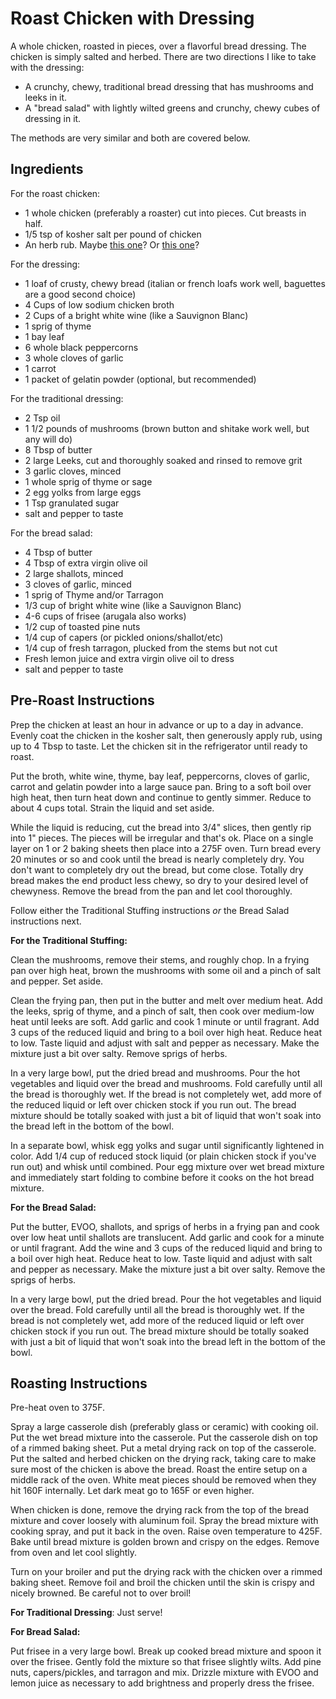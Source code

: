 # Roast Chicken with Dressing

A whole chicken, roasted in pieces, over a flavorful bread dressing. The chicken
is simply salted and herbed. There are two directions I like to take with the 
dressing:

* A crunchy, chewy, traditional bread dressing that has mushrooms and leeks in 
it.
* A "bread salad" with lightly wilted greens and crunchy, chewy cubes of
dressing in it.

The methods are very similar and both are covered below.

## Ingredients

For the roast chicken:

* 1 whole chicken (preferably a roaster) cut into pieces. Cut breasts in half.
* 1/5 tsp of kosher salt per pound of chicken
* An herb rub. Maybe [this one](../Rubs_and_Marinades/French_Chicken_Rub.md)? Or 
[this one](../Rubs_and_Marinades/Italian_Chicken_Rub.md)?

For the dressing:

* 1 loaf of crusty, chewy bread (italian or french loafs work well, baguettes
are a good second choice)
* 4 Cups of low sodium chicken broth
* 2 Cups of a bright white wine (like a Sauvignon Blanc)
* 1 sprig of thyme
* 1 bay leaf
* 6 whole black peppercorns
* 3 whole cloves of garlic
* 1 carrot
* 1 packet of gelatin powder (optional, but recommended)

For the traditional dressing:

* 2 Tsp oil
* 1 1/2 pounds of mushrooms (brown button and shitake work well, but any will do)
* 8 Tbsp of butter
* 2 large Leeks, cut and thoroughly soaked and rinsed to remove grit
* 3 garlic cloves, minced
* 1 whole sprig of thyme or sage
* 2 egg yolks from large eggs
* 1 Tsp granulated sugar
* salt and pepper to taste

For the bread salad:
* 4 Tbsp of butter
* 4 Tbsp of extra virgin olive oil
* 2 large shallots, minced
* 3 cloves of garlic, minced
* 1 sprig of Thyme and/or Tarragon
* 1/3 cup of bright white wine (like a Sauvignon Blanc)
* 4-6 cups of frisee (arugala also works)
* 1/2 cup of toasted pine nuts
* 1/4 cup of capers (or pickled onions/shallot/etc)
* 1/4 cup of fresh tarragon, plucked from the stems but not cut
* Fresh lemon juice and extra virgin olive oil to dress
* salt and pepper to taste


## Pre-Roast Instructions

Prep the chicken at least an hour in advance or up to a day in advance. Evenly
coat the chicken in the kosher salt, then generously apply rub, using up to 4 
Tbsp to taste. Let the chicken sit in the refrigerator until ready to roast.

Put the broth, white wine, thyme, bay leaf, peppercorns, cloves of garlic,
carrot and gelatin powder into a large sauce pan. Bring to a soft boil over high
heat, then turn heat down and continue to gently simmer. Reduce to about 4 cups 
total. Strain the liquid and set aside.

While the liquid is reducing, cut the bread into 3/4" slices, then gently rip 
into 1" pieces. The pieces will be irregular and that's ok. Place on a single 
layer on 1 or 2 baking sheets then place into a 275F oven. Turn bread every 
20 minutes or so and cook until the bread is nearly completely dry. You don't 
want to completely dry out the bread, but come close. Totally dry bread makes
the end product less chewy, so dry to your desired level of chewyness. Remove 
the bread from the pan and let cool thoroughly.

Follow either the Traditional Stuffing instructions _or_ the Bread Salad
instructions next.


**For the Traditional Stuffing:**

Clean the mushrooms, remove their stems, and roughly chop. In a frying pan 
over high heat, brown the mushrooms with some oil and a pinch of salt and 
pepper. Set aside.

Clean the frying pan, then put in the butter and melt over medium heat. Add
the leeks, sprig of thyme, and a pinch of salt, then cook over medium-low heat 
until leeks are soft. Add garlic and cook 1 minute or until fragrant. Add
3 cups of the reduced liquid and bring to a boil over high heat. Reduce heat
to low. Taste liquid and adjust with salt and pepper as necessary. Make the 
mixture just a bit over salty. Remove sprigs of herbs.

In a very large bowl, put the dried bread and mushrooms. Pour the hot vegetables
and liquid over the bread and mushrooms. Fold carefully until all the bread
is thoroughly wet. If the bread is not completely wet, add more of the reduced
liquid or left over chicken stock if you run out. The bread mixture should be
totally soaked with just a bit of liquid that won't soak into the bread left in 
the bottom of the bowl. 

In a separate bowl, whisk egg yolks and sugar until significantly lightened in 
color. Add 1/4 cup of reduced stock liquid (or plain chicken stock if you've run 
out) and whisk until combined. Pour egg mixture over wet bread mixture and 
immediately start folding to combine before it cooks on the hot bread mixture.


**For the Bread Salad:**

Put the butter, EVOO, shallots, and sprigs of herbs in a frying pan and cook 
over low heat until shallots are translucent. Add garlic and cook for a minute
or until fragrant. Add the wine and 3 cups of the reduced liquid and bring to
a boil over high heat. Reduce heat to low. Taste liquid and adjust with salt
and pepper as necessary. Make the mixture just a bit over salty. Remove the
sprigs of herbs.

In a very large bowl, put the dried bread. Pour the hot vegetables and 
liquid over the bread. Fold carefully until all the bread is thoroughly wet. 
If the bread is not completely wet, add more of the reduced liquid or left 
over chicken stock if you run out. The bread mixture should be totally soaked 
with just a bit of liquid that won't soak into the bread left in the bottom of 
the bowl. 


## Roasting Instructions

Pre-heat oven to 375F.

Spray a large casserole dish (preferably glass or ceramic) with cooking oil.
Put the wet bread mixture into the casserole. Put the casserole dish on top of
a rimmed baking sheet. Put a metal drying rack on top of the casserole. Put
the salted and herbed chicken on the drying rack, taking care to make sure 
most of the chicken is above the bread. Roast the entire setup on a middle
rack of the oven. White meat pieces should be removed when they hit 160F
internally. Let dark meat go to 165F or even higher.

When chicken is done, remove the drying rack from the top of the bread mixture
and cover loosely with aluminum foil. Spray the bread mixture with cooking 
spray, and put it back in the oven. Raise oven temperature to 425F. Bake until 
bread mixture is golden brown and crispy on the edges. Remove from oven and 
let cool slightly.

Turn on your broiler and put the drying rack with the chicken over a rimmed 
baking sheet. Remove foil and broil the chicken until the skin is crispy and 
nicely browned. Be careful not to over broil!


**For Traditional Dressing**: Just serve!

**For Bread Salad:**

Put frisee in a very large bowl. Break up cooked bread mixture and spoon it 
over the frisee. Gently fold the mixture so that frisee slightly wilts. Add pine 
nuts, capers/pickles, and tarragon and mix. Drizzle mixture with EVOO and 
lemon juice as necessary to add brightness and properly dress the frisee.

